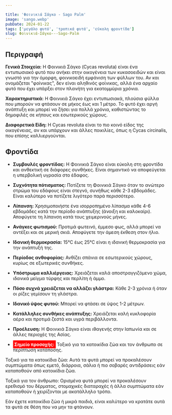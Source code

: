 ```yaml
---

title: 'Φοινικιά Σάγκο - Sago Palm'
image: 'sango.webp'
pubDate: 2024-01-22
tags: ['μεγάλο φυτό', 'τροπικά φυτά', 'εύκολη φροντίδα']
slug: Φοινικιά-Σάγκο---Sago-Palm
---
```


**Περιγραφή**
----------------
**Γενικά Στοιχεία:**
Η Φοινικιά Σάγκο (Cycas revoluta) είναι ένα εντυπωσιακό φυτό που ανήκει στην οικογένεια των κυκασοειδών και είναι γνωστό για την όμορφη, φοινικοειδή εμφάνιση των φύλλων του. Αν και ονομάζεται "φοίνικας", δεν είναι αληθινός φοίνικας, αλλά ένα αρχαίο φυτό που έχει υπάρξει στον πλανήτη για εκατομμύρια χρόνια.

**Χαρακτηριστικά:**
Η Φοινικιά Σάγκο έχει εντυπωσιακά, πλούσια φύλλα που μπορούν να φτάσουν σε μήκος έως και 1 μέτρο. Το φυτό έχει αργή ανάπτυξη και μπορεί να ζήσει για πολλά χρόνια, καθιστώντας το δημοφιλές σε κήπους και εσωτερικούς χώρους.

**Διαφορετικά Είδη:**
Η Cycas revoluta είναι το πιο κοινό είδος της οικογένειας, αν και υπάρχουν και άλλες ποικιλίες, όπως η Cycas circinalis, που επίσης καλλιεργούνται.

**Φροντίδα**
--------------
* **Συμβουλές φροντίδας:** 
  Η Φοινικιά Σάγκο είναι εύκολη στη φροντίδα και ανθεκτική σε διάφορες συνθήκες. Είναι σημαντικό να αποφεύγεται η υπερβολική υγρασία στο έδαφος.

* **Συχνότητα πότισματος:** 
  Ποτίζετε τη Φοινικιά Σάγκο όταν το ανώτερο στρώμα του εδάφους είναι στεγνό, συνήθως κάθε 2-3 εβδομάδες. Είναι καλύτερο να ποτίζετε λιγότερο παρά περισσότερο.

* **Λίπανση:** 
  Χρησιμοποιήστε ένα ισορροπημένο λίπασμα κάθε 4-6 εβδομάδες κατά την περίοδο ανάπτυξης (άνοιξη και καλοκαίρι). Αποφύγετε τη λίπανση κατά τους χειμερινούς μήνες.

* **Ανάγκες φωτισμού:** 
  Προτιμά φωτεινό, έμμεσο φως, αλλά μπορεί να αντέξει και σε μερική σκιά. Αποφύγετε την άμεση έκθεση στον ήλιο.

* **Ιδανική θερμοκρασία:** 
  15°C έως 25°C είναι η ιδανική θερμοκρασία για την ανάπτυξή της.

* **Περίοδος ανθοφορίας:**
  Ανθίζει σπάνια σε εσωτερικούς χώρους, κυρίως σε εξωτερικές συνθήκες.

* **Υπόστρωμα καλλιέργειας:**
  Χρειάζεται καλά αποστραγγιζόμενο χώμα, ιδανικά μείγμα τύρφης και περλίτη ή άμμο.

* **Πόσο συχνά χρειάζεται να αλλάζει γλάστρα:** 
  Κάθε 2-3 χρόνια ή όταν οι ρίζες γεμίσουν τη γλάστρα.

* **Ιδανικό ύψος φυτού:** 
  Μπορεί να φτάσει σε ύψος 1-2 μέτρων.

* **Κατάλληλες συνθήκες ανάπτυξης:** 
  Χρειάζεται καλή κυκλοφορία αέρα και προτιμά ζεστά και υγρά περιβάλλοντα.

* **Προέλευση:**
  Η Φοινικιά Σάγκο είναι ιθαγενής στην Ιαπωνία και σε άλλες περιοχές της Ασίας.

* **<mark style="background: red; color:white; padding:0.25rem">Σημείο προσοχής:</mark>**
Τοξικό για τα κατοικίδια ζώα και τον άνθρωπο σε περίπτωση κατάποσης.

Τοξικό για τα κατοικίδια ζώα: Αυτά τα φυτά μπορεί να προκαλέσουν συμπτώματα όπως εμετό, διάρροια, σάλια ή πιο σοβαρές αντιδράσεις εάν καταποθούν από κατοικίδια ζώα.

Τοξικά για τον άνθρωπο: Ορισμένα φυτά μπορεί να προκαλέσουν ερεθισμό του δέρματος, στομαχικές διαταραχές ή άλλα συμπτώματα εάν καταποθούν ή χειρίζονται με ακατάλληλο τρόπο.

Εάν έχετε κατοικίδια ζώα ή μικρά παιδιά, είναι καλύτερο να κρατάτε αυτά τα φυτά σε θέση που να μην τα φτάνουν.